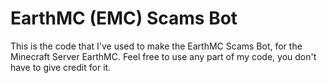 # EarthMC (EMC) Scams Bot
This is the code that I've used to make the EarthMC Scams Bot, for the Minecraft Server EarthMC.
Feel free to use any part of my code, you don't have to give credit for it.
